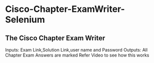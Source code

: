 # Cisco-Chapter-ExamWriter-Selenium
<h2>The Cisco Chapter Exam Writer</h2>
Inputs:
Exam Link,Solution Link,user name and Password
Outputs:
All Chapter Exam Answers are marked
Refer Video to see how this works

